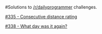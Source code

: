 #Solutions to [/r/dailyprogrammer](https://reddit.com/r/dailyprogrammer) challenges.

[#335 - Consecutive distance rating](https://github.com/ashksmith/dailyprogrammer/tree/master/335_consecutive_distance_rating)

[#338 - What day was it again?](https://github.com/ashksmith/dailyprogrammer/tree/master/338_what_day_was_it_again)
